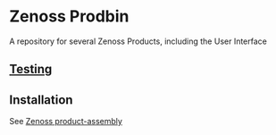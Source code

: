# Zenoss Prodbin
A repository for several Zenoss Products, including the User Interface


## [Testing](tests/)


## Installation
See [Zenoss product-assembly](https://github.com/zenoss/product-assembly)

